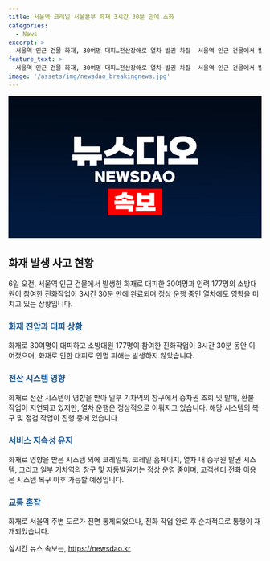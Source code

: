 ```yaml
---
title: 서울역 코레일 서울본부 화재 3시간 30분 만에 소화
categories:
  - News
excerpt: >
  서울역 인근 건물 화재, 30여명 대피…전산장애로 열차 발권 차질  서울역 인근 건물에서 발생한 화재로 30여명이 대피했고, 주변 교통이 혼잡해졌다. 화재는 3시간 30분 만에 진압됐지만, 전산장애로 열차의 발권 등에 차질이 생겼다. 사망자나 부상자는 없었으며, 코레일은 전산 시스템을 복구 중이라고 밝혔다.
feature_text: >
  서울역 인근 건물 화재, 30여명 대피…전산장애로 열차 발권 차질  서울역 인근 건물에서 발생한 화재로 30여명이 대피했고, 주변 교통이 혼잡해졌다. 화재는 3시간 30분 만에 진압됐지만, 전산장애로 열차의 발권 등에 차질이 생겼다. 사망자나 부상자는 없었으며, 코레일은 전산 시스템을 복구 중이라고 밝혔다.
image: '/assets/img/newsdao_breakingnews.jpg'
---
```


<p><img src="/assets/img/newsdao_breakingnews.jpg" alt="ontimetimes 속보" /></p>

<h2 data-ke-size="size26">화재 발생 사고 현황</h2>

<p data-ke-size="size16">6일 오전, 서울역 인근 건물에서 발생한 화재로 대피한 30여명과 인력 177명의 소방대원이 참여한 진화작업이 3시간 30분 만에 완료되며 정상 운행 중인 열차에도 영향을 미치고 있는 상황입니다.</p>

<h3><b><span style="color: #1a5490;">화재 진압과 대피 상황</span></b></h3>

<p data-ke-size="size16">화재로 30여명이 대피하고 소방대원 177명이 참여한 진화작업이 3시간 30분 동안 이어졌으며, 화재로 인한 대피로 인명 피해는 발생하지 않았습니다.</p>

<h3><b><span style="color: #1a5490;">전산 시스템 영향</span></b></h3>

<p data-ke-size="size16">화재로 전산 시스템이 영향을 받아 일부 기차역의 창구에서 승차권 조회 및 발매, 환불 작업이 지연되고 있지만, 열차 운행은 정상적으로 이뤄지고 있습니다. 해당 시스템의 복구 및 점검 작업이 진행 중에 있습니다.</p>

<h3><b><span style="color: #1a5490;">서비스 지속성 유지</span></b></h3>

<p data-ke-size="size16">화재로 영향을 받은 시스템 외에 코레일톡, 코레일 홈페이지, 열차 내 승무원 발권 시스템, 그리고 일부 기차역의 창구 및 자동발권기는 정상 운영 중이며, 고객센터 전화 이용은 시스템 복구 이후 가능할 예정입니다.</p>

<h3><b><span style="color: #1a5490;">교통 혼잡</span></b></h3>

<p data-ke-size="size16">화재로 서울역 주변 도로가 전면 통제되었으나, 진화 작업 완료 후 순차적으로 통행이 재개되었습니다.</p>
실시간 뉴스 속보는, <a href="https://newsdao.kr" rel="dofollow">https://newsdao.kr</a>


